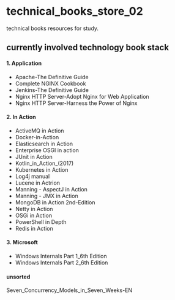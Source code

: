 # technical_books_store_02
technical books resources for study.
## currently involved technology book stack

#### 1. Application
* Apache-The Definitive Guide
* Complete NGINX Cookbook
* Jenkins-The Definitive Guide
* Nginx HTTP Server-Adopt Nginx for Web Application
* Nginx HTTP Server-Harness the Power of Nginx
#### 2. In Action
* ActiveMQ in Action
* Docker-in-Action
* Elasticsearch in Action
* Enterprise OSGI in action
* JUnit in Action
* Kotlin_in_Action_(2017)
* Kubernetes in Action
* Log4j manual
* Lucene in Actrion
* Manning - AspectJ in Action
* Manning - JMX in Action
* MongoDB in Action 2nd-Edition
* Netty in Action
* OSGi in Action
* PowerShell in Depth
* Redis in Action
#### 3. Microsoft
* Windows Internals Part 1_6th Edition
* Windows Internals Part 2_6th Edition

#### unsorted
Seven_Concurrency_Models_in_Seven_Weeks-EN
